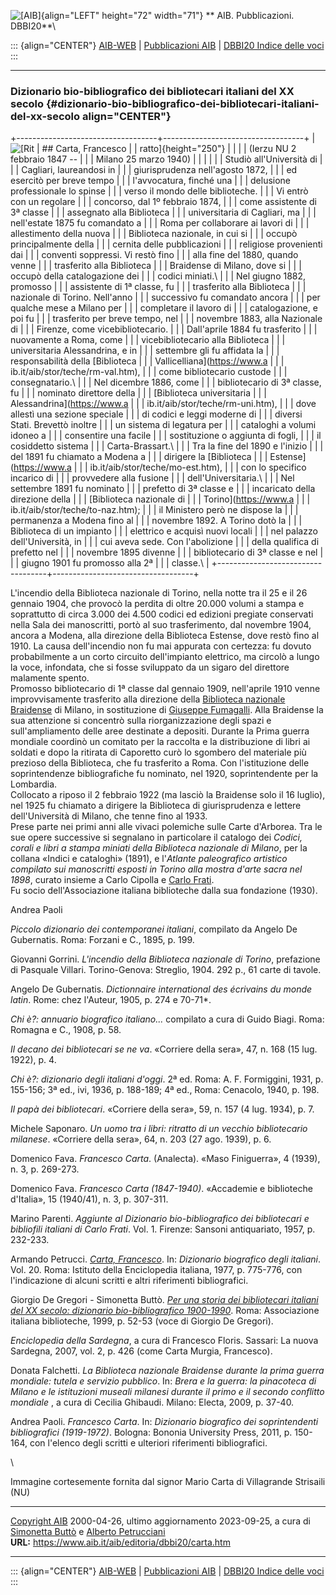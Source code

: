 ![\[AIB\]](./carta_files/aibv72.gif){align="LEFT" height="72"
width="71"} ** AIB. Pubblicazioni. DBBI20**\

::: {align="CENTER"}
[AIB-WEB](https://www.aib.it/) \| [Pubblicazioni
AIB](https://www.aib.it/pubblicazioni/) \| [DBBI20 Indice delle
voci](https://www.aib.it/aib/editoria/dbbi20/dbbi20.htm)
:::

------------------------------------------------------------------------

### Dizionario bio-bibliografico dei bibliotecari italiani del XX secolo {#dizionario-bio-bibliografico-dei-bibliotecari-italiani-del-xx-secolo align="CENTER"}

+-----------------------------------+-----------------------------------+
| ![\[Rit                           | ## Carta, Francesco               |
| ratto\]](carta.jpg){height="250"} |                                   |
|                                   | (Ierzu NU 2 febbraio 1847 --      |
|                                   | Milano 25 marzo 1940)             |
|                                   |                                   |
|                                   | Studiò all\'Università di         |
|                                   | Cagliari, laureandosi in          |
|                                   | giurisprudenza nell\'agosto 1872, |
|                                   | ed esercitò per breve tempo       |
|                                   | l\'avvocatura, finché una         |
|                                   | delusione professionale lo spinse |
|                                   | verso il mondo delle biblioteche. |
|                                   | Vi entrò con un regolare          |
|                                   | concorso, dal 1º febbraio 1874,   |
|                                   | come assistente di 3ª classe      |
|                                   | assegnato alla Biblioteca         |
|                                   | universitaria di Cagliari, ma     |
|                                   | nell\'estate 1875 fu comandato a  |
|                                   | Roma per collaborare ai lavori di |
|                                   | allestimento della nuova          |
|                                   | Biblioteca nazionale, in cui si   |
|                                   | occupò principalmente della       |
|                                   | cernita delle pubblicazioni       |
|                                   | religiose provenienti dai         |
|                                   | conventi soppressi. Vi restò fino |
|                                   | alla fine del 1880, quando venne  |
|                                   | trasferito alla Biblioteca        |
|                                   | Braidense di Milano, dove si      |
|                                   | occupò della catalogazione dei    |
|                                   | codici miniati.\                  |
|                                   | Nel giugno 1882, promosso         |
|                                   | assistente di 1ª classe, fu       |
|                                   | trasferito alla Biblioteca        |
|                                   | nazionale di Torino. Nell\'anno   |
|                                   | successivo fu comandato ancora    |
|                                   | per qualche mese a Milano per     |
|                                   | completare il lavoro di           |
|                                   | catalogazione, e poi fu           |
|                                   | trasferito per breve tempo, nel   |
|                                   | novembre 1883, alla Nazionale di  |
|                                   | Firenze, come vicebibliotecario.  |
|                                   | Dall\'aprile 1884 fu trasferito   |
|                                   | nuovamente a Roma, come           |
|                                   | vicebibliotecario alla Biblioteca |
|                                   | universitaria Alessandrina, e in  |
|                                   | settembre gli fu affidata la      |
|                                   | responsabilità della [Biblioteca  |
|                                   | Vallicelliana](https://www.a      |
|                                   | ib.it/aib/stor/teche/rm-val.htm), |
|                                   | come bibliotecario custode        |
|                                   | consegnatario.\                   |
|                                   | Nel dicembre 1886, come           |
|                                   | bibliotecario di 3ª classe, fu    |
|                                   | nominato direttore della          |
|                                   | [Biblioteca universitaria         |
|                                   | Alessandrina](https://www.a       |
|                                   | ib.it/aib/stor/teche/rm-uni.htm), |
|                                   | dove allestì una sezione speciale |
|                                   | di codici e leggi moderne di      |
|                                   | diversi Stati. Brevettò inoltre   |
|                                   | un sistema di legatura per        |
|                                   | cataloghi a volumi idoneo a       |
|                                   | consentire una facile             |
|                                   | sostituzione o aggiunta di fogli, |
|                                   | il cosiddetto sistema             |
|                                   | Carta-Brassart.\                  |
|                                   | Tra la fine del 1890 e l\'inizio  |
|                                   | del 1891 fu chiamato a Modena a   |
|                                   | dirigere la [Biblioteca           |
|                                   | Estense](https://www.a            |
|                                   | ib.it/aib/stor/teche/mo-est.htm), |
|                                   | con lo specifico incarico di      |
|                                   | provvedere alla fusione           |
|                                   | dell\'Universitaria.\             |
|                                   | Nel settembre 1891 fu nominato    |
|                                   | prefetto di 3ª classe e           |
|                                   | incaricato della direzione della  |
|                                   | [Biblioteca nazionale di          |
|                                   | Torino](https://www.a             |
|                                   | ib.it/aib/stor/teche/to-naz.htm); |
|                                   | il Ministero però ne dispose la   |
|                                   | permanenza a Modena fino al       |
|                                   | novembre 1892. A Torino dotò la   |
|                                   | Biblioteca di un impianto         |
|                                   | elettrico e acquisì nuovi locali  |
|                                   | nel palazzo dell\'Università, in  |
|                                   | cui aveva sede. Con l\'abolizione |
|                                   | della qualifica di prefetto nel   |
|                                   | novembre 1895 divenne             |
|                                   | bibliotecario di 3ª classe e nel  |
|                                   | giugno 1901 fu promosso alla 2ª   |
|                                   | classe.\                          |
+-----------------------------------+-----------------------------------+

L\'incendio della Biblioteca nazionale di Torino, nella notte tra il 25
e il 26 gennaio 1904, che provocò la perdita di oltre 20.000 volumi a
stampa e soprattutto di circa 3.000 dei 4.500 codici ed edizioni
pregiate conservati nella Sala dei manoscritti, portò al suo
trasferimento, dal novembre 1904, ancora a Modena, alla direzione della
Biblioteca Estense, dove restò fino al 1910. La causa dell\'incendio non
fu mai appurata con certezza: fu dovuto probabilmente a un corto
circuito dell\'impianto elettrico, ma circolò a lungo la voce,
infondata, che si fosse sviluppato da un sigaro del direttore malamente
spento.\
Promosso bibliotecario di 1ª classe dal gennaio 1909, nell\'aprile 1910
venne improvvisamente trasferito alla direzione della [Biblioteca
nazionale Braidense](https://www.aib.it/aib/stor/teche/mi-naz.htm) di
Milano, in sostituzione di [Giuseppe
Fumagalli](https://www.aib.it/aib/editoria/dbbi20/fumagalli.htm). Alla
Braidense la sua attenzione si concentrò sulla riorganizzazione degli
spazi e sull\'ampliamento delle aree destinate a depositi. Durante la
Prima guerra mondiale coordinò un comitato per la raccolta e la
distribuzione di libri ai soldati e dopo la ritirata di Caporetto curò
lo sgombero del materiale più prezioso della Biblioteca, che fu
trasferito a Roma. Con l\'istituzione delle soprintendenze
bibliografiche fu nominato, nel 1920, soprintendente per la Lombardia.\
Collocato a riposo il 2 febbraio 1922 (ma lasciò la Braidense solo il 16
luglio), nel 1925 fu chiamato a dirigere la Biblioteca di giurisprudenza
e lettere dell\'Università di Milano, che tenne fino al 1933.\
Prese parte nei primi anni alle vivaci polemiche sulle Carte d\'Arborea.
Tra le sue opere successive si segnalano in particolare il catalogo dei
*Codici, corali e libri a stampa miniati della Biblioteca nazionale di
Milano*, per la collana «Indici e cataloghi» (1891), e l\'*Atlante
paleografico artistico compilato sui manoscritti esposti in Torino alla
mostra d'arte sacra nel 1898*, curato insieme a Carlo Cipolla e [Carlo
Frati](https://www.aib.it/aib/editoria/dbbi20/frati.htm).\
Fu socio dell\'Associazione italiana biblioteche dalla sua fondazione
(1930).

Andrea Paoli

*Piccolo dizionario dei contemporanei italiani*, compilato da Angelo De
Gubernatis. Roma: Forzani e C., 1895, p. 199.

Giovanni Gorrini. *L\'incendio della Biblioteca nazionale di Torino*,
prefazione di Pasquale Villari. Torino-Genova: Streglio, 1904. 292 p.,
61 carte di tavole.

Angelo De Gubernatis. *Dictionnaire international des écrivains du monde
latin*. Rome: chez l\'Auteur, 1905, p. 274 e 70-71\*.

*Chi è?: annuario biografico italiano\...* compilato a cura di Guido
Biagi. Roma: Romagna e C., 1908, p. 58.

*Il decano dei bibliotecari se ne va*. «Corriere della sera», 47, n. 168
(15 lug. 1922), p. 4.

*Chi è?: dizionario degli italiani d\'oggi*. 2ª ed. Roma: A. F.
Formiggini, 1931, p. 155-156; 3ª ed., ivi, 1936, p. 188-189; 4ª ed.,
Roma: Cenacolo, 1940, p. 198.

*Il papà dei bibliotecari*. «Corriere della sera», 59, n. 157 (4 lug.
1934), p. 7.

Michele Saponaro. *Un uomo tra i libri: ritratto di un vecchio
bibliotecario milanese*. «Corriere della sera», 64, n. 203 (27 ago.
1939), p. 6.

Domenico Fava. *Francesco Carta*. (Analecta). «Maso Finiguerra», 4
(1939), n. 3, p. 269-273.

Domenico Fava. *Francesco Carta (1847-1940)*. «Accademie e biblioteche
d\'Italia», 15 (1940/41), n. 3, p. 307-311.

Marino Parenti. *Aggiunte al Dizionario bio-bibliografico dei
bibliotecari e bibliofili italiani di Carlo Frati*. Vol. 1. Firenze:
Sansoni antiquariato, 1957, p. 232-233.

Armando Petrucci. *[Carta,
Francesco](http://www.treccani.it/enciclopedia/francesco-carta_%28Dizionario-Biografico%29/)*.
In: *Dizionario biografico degli italiani*. Vol. 20. Roma: Istituto
della Enciclopedia italiana, 1977, p. 775-776, con l\'indicazione di
alcuni scritti e altri riferimenti bibliografici.

Giorgio De Gregori - Simonetta Buttò. [*Per una storia dei bibliotecari
italiani del XX secolo: dizionario bio-bibliografico
1900-1990*](https://www.aib.it/aib/editoria/pub065.htm). Roma:
Associazione italiana biblioteche, 1999, p. 52-53 (voce di Giorgio De
Gregori).

*Enciclopedia della Sardegna*, a cura di Francesco Floris. Sassari: La
nuova Sardegna, 2007, vol. 2, p. 426 (come Carta Murgia, Francesco).

Donata Falchetti. *La Biblioteca nazionale Braidense durante la prima
guerra mondiale: tutela e servizio pubblico*. In: *Brera e la guerra: la
pinacoteca di Milano e le istituzioni museali milanesi durante il primo
e il secondo conflitto mondiale* , a cura di Cecilia Ghibaudi. Milano:
Electa, 2009, p. 37-40.

Andrea Paoli. *Francesco Carta*. In: *Dizionario biografico dei
soprintendenti bibliografici (1919-1972)*. Bologna: Bononia University
Press, 2011, p. 150-164, con l\'elenco degli scritti e ulteriori
riferimenti bibliografici.

\

Immagine cortesemente fornita dal signor Mario Carta di Villagrande
Strisaili (NU)

------------------------------------------------------------------------

[Copyright
AIB](https://www.aib.it/su-questo-sito/dichiarazione-di-copyright-aib-web/)
2000-04-26, ultimo aggiornamento 2023-09-25, a cura di [Simonetta
Buttò](https://www.aib.it/aib/redazione3.htm) e [Alberto
Petrucciani](https://www.aib.it/su-questo-sito/redazione-aib-web/)\
**URL:** https://www.aib.it/aib/editoria/dbbi20/carta.htm

------------------------------------------------------------------------

::: {align="CENTER"}
[AIB-WEB](https://www.aib.it/) \| [Pubblicazioni
AIB](https://www.aib.it/pubblicazioni/) \| [DBBI20 Indice delle
voci](https://www.aib.it/aib/editoria/dbbi20/dbbi20.htm)
:::
